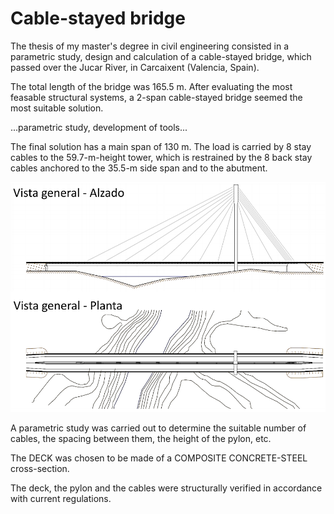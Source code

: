 # Cable-stayed bridge

The thesis of my master's degree in civil engineering consisted in a parametric study, design and calculation of a cable-stayed bridge, which passed over the Jucar River, in Carcaixent (Valencia, Spain).

The total length of the bridge was 165.5 m. After evaluating the most feasable structural systems, a 2-span cable-stayed bridge seemed the most suitable solution.

...parametric study, development of tools...

The final solution has a main span of 130 m. The load is carried by 8 stay cables to the 59.7-m-height tower, which is restrained by the 8 back stay cables anchored to the 35.5-m side span and to the abutment.

![General view](https://raw.githubusercontent.com/daalgi/my-site/main/posts/001/00-General_view.png)

A parametric study was carried out to determine the suitable number of cables, the spacing between them, the height of the pylon, etc. 

The DECK was chosen to be made of a COMPOSITE CONCRETE-STEEL cross-section. 

The deck, the pylon and the cables were structurally verified in accordance with current regulations.
